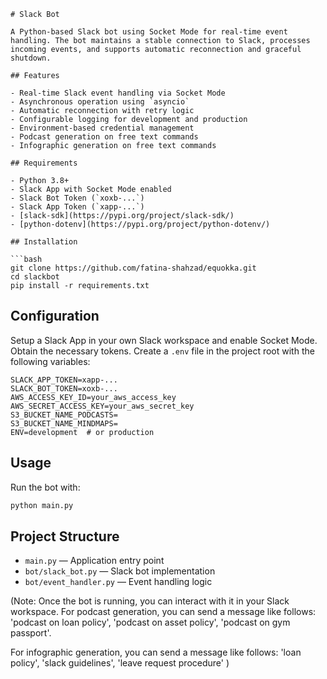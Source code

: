 
```
# Slack Bot

A Python-based Slack bot using Socket Mode for real-time event handling. The bot maintains a stable connection to Slack, processes incoming events, and supports automatic reconnection and graceful shutdown.

## Features

- Real-time Slack event handling via Socket Mode
- Asynchronous operation using `asyncio`
- Automatic reconnection with retry logic
- Configurable logging for development and production
- Environment-based credential management
- Podcast generation on free text commands
- Infographic generation on free text commands

## Requirements

- Python 3.8+
- Slack App with Socket Mode enabled
- Slack Bot Token (`xoxb-...`)
- Slack App Token (`xapp-...`)
- [slack-sdk](https://pypi.org/project/slack-sdk/)
- [python-dotenv](https://pypi.org/project/python-dotenv/)

## Installation

```bash
git clone https://github.com/fatina-shahzad/equokka.git
cd slackbot
pip install -r requirements.txt
```

## Configuration
Setup a Slack App in your own Slack workspace and enable Socket Mode. Obtain the necessary tokens.
Create a `.env` file in the project root with the following variables:

```
SLACK_APP_TOKEN=xapp-...
SLACK_BOT_TOKEN=xoxb-...
AWS_ACCESS_KEY_ID=your_aws_access_key
AWS_SECRET_ACCESS_KEY=your_aws_secret_key
S3_BUCKET_NAME_PODCASTS=
S3_BUCKET_NAME_MINDMAPS=
ENV=development  # or production
```

## Usage

Run the bot with:

```bash
python main.py
```

## Project Structure

- `main.py` — Application entry point
- `bot/slack_bot.py` — Slack bot implementation
- `bot/event_handler.py` — Event handling logic


(Note: Once the bot is running, you can interact with it in your Slack workspace. 
For podcast generation, you can send a message like follows:
'podcast on loan policy', 
'podcast on asset policy', 
'podcast on gym passport'.

For infographic generation, you can send a message like follows:
'loan policy',
'slack guidelines',
'leave request procedure'
)



